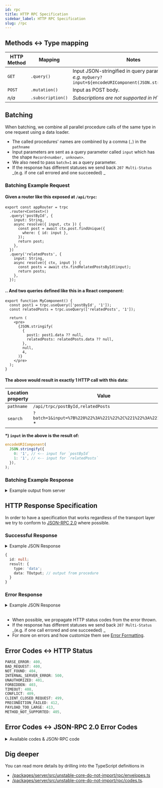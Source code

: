 ```yaml
---
id: rpc
title: HTTP RPC Specification
sidebar_label: HTTP RPC Specification
slug: /rpc
---
```


## Methods \<-> Type mapping

| HTTP Method  | Mapping           | Notes                                                                                                         |
| ------------ | ----------------- | ------------------------------------------------------------------------------------------------------------- |
| `GET`        | `.query()`        | Input JSON-stringified in query param.<br/>_e.g._ `myQuery?input=${encodeURIComponent(JSON.stringify(input))` |
| `POST`       | `.mutation()`     | Input as POST body.                                                                                           |
| <em>n/a</em> | `.subscription()` | <em>Subscriptions are not supported in HTTP transport</em>                                                    |

## Batching

When batching, we combine all parallel procedure calls of the same type in one request using a data loader.

- The called procedures' names are combined by a comma (`,`) in the `pathname`
- Input parameters are sent as a query parameter called `input` which has the shape `Record<number, unknown>`.
- We also need to pass `batch=1` as a query parameter.
- If the response has different statuses we send back `207 Multi-Status` _(e.g. if one call errored and one succeeded) _

### Batching Example Request

#### Given a router like this exposed at `/api/trpc`:

```tsx title='server/router.ts'
export const appRouter = trpc
  .router<Context>()
  .query('postById', {
    input: String,
    async resolve({ input, ctx }) {
      const post = await ctx.post.findUnique({
        where: { id: input },
      });
      return post;
    },
  })
  .query('relatedPosts', {
    input: String,
    async resolve({ ctx, input }) {
      const posts = await ctx.findRelatedPostsById(input);
      return posts;
    },
  });
```

#### .. And two queries defined like this in a React component:

```tsx title='MyComponent.tsx'
export function MyComponent() {
  const post1 = trpc.useQuery(['postById', '1']);
  const relatedPosts = trpc.useQuery(['relatedPosts', '1']);

  return (
    <pre>
      {JSON.stringify(
        {
          post1: post1.data ?? null,
          relatedPosts: relatedPosts.data ?? null,
        },
        null,
        4,
      )}
    </pre>
  );
}
```

#### The above would result in exactly 1 HTTP call with this data:

| Location property | Value                                                           |
| ----------------- | --------------------------------------------------------------- |
| `pathname`        | `/api/trpc/postById,relatedPosts`                               |
| `search`          | `?batch=1&input=%7B%220%22%3A%221%22%2C%221%22%3A%221%22%7D` \* |

**\*) `input` in the above is the result of:**

```ts
encodeURIComponent(
  JSON.stringify({
    0: '1', // <-- input for `postById`
    1: '1', // <-- input for `relatedPosts`
  }),
);
```

### Batching Example Response

<details>
  <summary>Example output from server</summary>

```json
[
  // result for `postById`
  {
    "id": null,
    "result": {
      "type": "data",
      "data": {
        "id": "1",
        "title": "Hello tRPC",
        "body": "..."
        // ...
      }
    }
  },
  // result for `relatedPosts`
  {
    "id": null,
    "result": {
      "type": "data",
      "data": [
        /* ... */
      ]
    }
  }
]
```

</details>

## HTTP Response Specification

In order to have a specification that works regardless of the transport layer we try to conform to [JSON-RPC 2.0](https://www.jsonrpc.org/specification) where possible.

### Successful Response

<details>
<summary>Example JSON Response</summary>

```json
{
  "id": null,
  "result": {
    "type": "data",
    "data": {
      "id": "1",
      "title": "Hello tRPC",
      "body": "..."
    }
  }
}
```

</details>

```ts
{
  id: null;
  result: {
    type: 'data';
    data: TOutput; // output from procedure
  }
}
```

### Error Response

<details>
<summary>Example JSON Response</summary>

```json
[
  {
    "id": null,
    "error": {
      "json": {
        "message": "Something went wrong",
        "code": -32600, // JSON-RPC 2.0 code
        "data": {
          // Extra, customizable, meta data
          "code": "INTERNAL_SERVER_ERROR",
          "httpStatus": 500,
          "stack": "...",
          "path": "post.add"
        }
      }
    }
  }
]
```

</details>
<br/>

- When possible, we propagate HTTP status codes from the error thrown.
- If the response has different statuses we send back `207 Multi-Status` _(e.g. if one call errored and one succeeded) _
- For more on errors and how customize them see [Error Formatting](../server/error-formatting.md).

## Error Codes \<-> HTTP Status

```ts
PARSE_ERROR: 400,
BAD_REQUEST: 400,
NOT_FOUND: 404,
INTERNAL_SERVER_ERROR: 500,
UNAUTHORIZED: 401,
FORBIDDEN: 403,
TIMEOUT: 408,
CONFLICT: 409,
CLIENT_CLOSED_REQUEST: 499,
PRECONDITION_FAILED: 412,
PAYLOAD_TOO_LARGE: 413,
METHOD_NOT_SUPPORTED: 405,
```

## Error Codes \<-> JSON-RPC 2.0 Error Codes

<details>
<summary>Available codes & JSON-RPC code</summary>

```ts
/**
 * JSON-RPC 2.0 Error codes
 *
 * `-32000` to `-32099` are reserved for implementation-defined server-errors.
 * For tRPC we're copying the last digits of HTTP 4XX errors.
 */
export const TRPC_ERROR_CODES_BY_KEY = {
  /**
   * Invalid JSON was received by the server.
   * An error occurred on the server while parsing the JSON text.
   */
  PARSE_ERROR: -32700,
  /**
   * The JSON sent is not a valid Request object.
   */
  BAD_REQUEST: -32600, // 400
  /**
   * Internal JSON-RPC error.
   */
  INTERNAL_SERVER_ERROR: -32603,
  // Implementation specific errors
  UNAUTHORIZED: -32001, // 401
  FORBIDDEN: -32003, // 403
  NOT_FOUND: -32004, // 404
  METHOD_NOT_SUPPORTED: -32005, // 405
  TIMEOUT: -32008, // 408
  CONFLICT: -32009, // 409
  PRECONDITION_FAILED: -32012, // 412
  PAYLOAD_TOO_LARGE: -32013, // 413
  CLIENT_CLOSED_REQUEST: -32099, // 499
} as const;
```

</details>

## Dig deeper

You can read more details by drilling into the TypeScript definitions in

- [/packages/server/src/unstable-core-do-not-import/rpc/envelopes.ts](https://github.com/trpc/trpc/tree/main/packages/server/src/unstable-core-do-not-import/rpc/envelopes.ts)
- [/packages/server/src/unstable-core-do-not-import/rpc/codes.ts](https://github.com/trpc/trpc/tree/main/packages/server/src/unstable-core-do-not-import/rpc/codes.ts).
